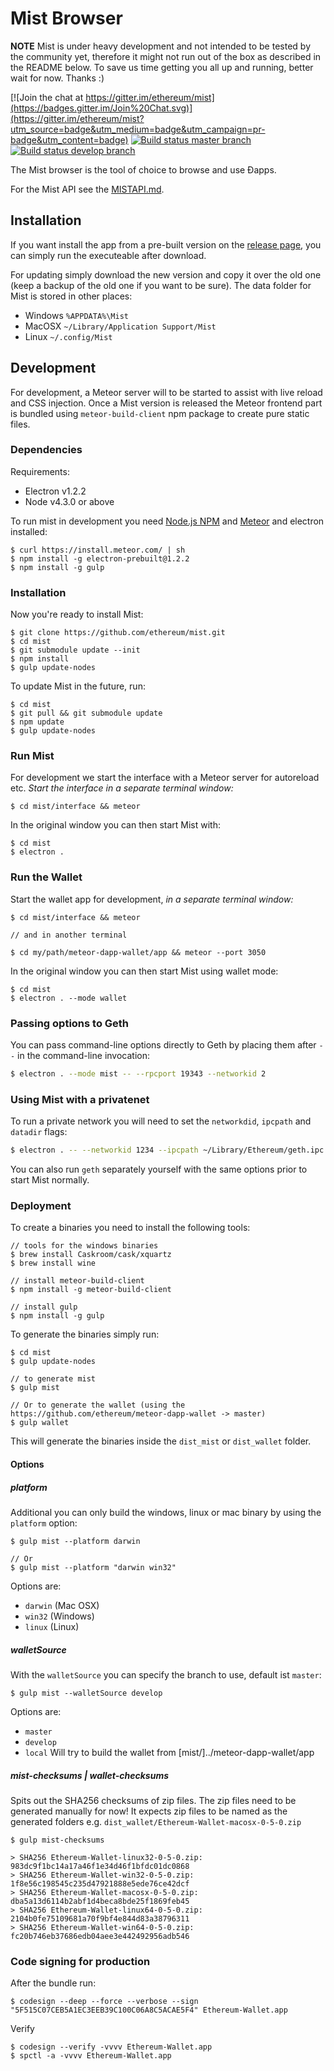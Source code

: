 # Mist Browser

**NOTE** Mist is under heavy development and not intended to be tested by the community yet,
therefore it might not run out of the box as described in the README below.
To save us time getting you all up and running, better wait for now. Thanks :)

[![Join the chat at https://gitter.im/ethereum/mist](https://badges.gitter.im/Join%20Chat.svg)](https://gitter.im/ethereum/mist?utm_source=badge&utm_medium=badge&utm_campaign=pr-badge&utm_content=badge)
[![Build status master branch ](https://build.ethdev.com/buildstatusimage?builder=Mist%20master%20branch)](https://build.ethdev.com/builders/Mist%20master%20branch/builds/-1)
[![Build status develop branch ](https://build.ethdev.com/buildstatusimage?builder=Mist%20develop%20branch)](https://build.ethdev.com/builders/Mist%20develop%20branch/builds/-1)

The Mist browser is the tool of choice to browse and use Ðapps.

For the Mist API see the [MISTAPI.md](MISTAPI.md).

## Installation

If you want install the app from a pre-built version on the [release page](https://github.com/ethereum/mist/releases),
you can simply run the executeable after download.

For updating simply download the new version and copy it over the old one (keep a backup of the old one if you want to be sure).
The data folder for Mist is stored in other places:

- Windows `%APPDATA%\Mist`
- MacOSX `~/Library/Application Support/Mist`
- Linux `~/.config/Mist`


## Development

For development, a Meteor server will to be started to assist with live reload and CSS injection.
Once a Mist version is released the Meteor frontend part is bundled using `meteor-build-client` npm package to create pure static files.

### Dependencies

Requirements: 

* Electron v1.2.2
* Node v4.3.0 or above

To run mist in development you need [Node.js NPM](https://nodejs.org) and [Meteor](https://www.meteor.com/install) and electron installed:

    $ curl https://install.meteor.com/ | sh
    $ npm install -g electron-prebuilt@1.2.2
    $ npm install -g gulp

### Installation

Now you're ready to install Mist:

    $ git clone https://github.com/ethereum/mist.git
    $ cd mist
    $ git submodule update --init
    $ npm install
    $ gulp update-nodes

To update Mist in the future, run:

    $ cd mist
    $ git pull && git submodule update
    $ npm update
    $ gulp update-nodes


### Run Mist

For development we start the interface with a Meteor server for autoreload etc.
*Start the interface in a separate terminal window:*

    $ cd mist/interface && meteor

In the original window you can then start Mist with:

    $ cd mist
    $ electron .


### Run the Wallet

Start the wallet app for development, *in a separate terminal window:*

    $ cd mist/interface && meteor

    // and in another terminal

    $ cd my/path/meteor-dapp-wallet/app && meteor --port 3050

In the original window you can then start Mist using wallet mode:

    $ cd mist
    $ electron . --mode wallet


### Passing options to Geth

You can pass command-line options directly to Geth by placing them after `--` in 
the command-line invocation:

```bash
$ electron . --mode mist -- --rpcport 19343 --networkid 2 
```


### Using Mist with a privatenet

To run a private network you will need to set the `networkdid`, `ipcpath` and 
`datadir` flags:

```bash
$ electron . -- --networkid 1234 --ipcpath ~/Library/Ethereum/geth.ipc --datadir ~/Library/Ethereum/privatenet
```

You can also run `geth` separately yourself with the same options prior to start 
Mist normally.


### Deployment


To create a binaries you need to install the following tools:

    // tools for the windows binaries
    $ brew install Caskroom/cask/xquartz
    $ brew install wine

    // install meteor-build-client
    $ npm install -g meteor-build-client

    // install gulp
    $ npm install -g gulp

To generate the binaries simply run:

    $ cd mist
    $ gulp update-nodes

    // to generate mist
    $ gulp mist

    // Or to generate the wallet (using the https://github.com/ethereum/meteor-dapp-wallet -> master)
    $ gulp wallet

This will generate the binaries inside the `dist_mist` or `dist_wallet` folder.

#### Options

##### platform

Additional you can only build the windows, linux or mac binary by using the `platform` option:

    $ gulp mist --platform darwin

    // Or
    $ gulp mist --platform "darwin win32"


Options are:

- `darwin` (Mac OSX)
- `win32` (Windows)
- `linux` (Linux)


##### walletSource

With the `walletSource` you can specify the branch to use, default ist `master`:

    $ gulp mist --walletSource develop


Options are:

- `master`
- `develop`
- `local` Will try to build the wallet from [mist/]../meteor-dapp-wallet/app

##### mist-checksums | wallet-checksums

Spits out the SHA256 checksums of zip files. The zip files need to be generated manually for now!
It expects zip files to be named as the generated folders e.g. `dist_wallet/Ethereum-Wallet-macosx-0-5-0.zip`

    $ gulp mist-checksums

    > SHA256 Ethereum-Wallet-linux32-0-5-0.zip: 983dc9f1bc14a17a46f1e34d46f1bfdc01dc0868
    > SHA256 Ethereum-Wallet-win32-0-5-0.zip: 1f8e56c198545c235d47921888e5ede76ce42dcf
    > SHA256 Ethereum-Wallet-macosx-0-5-0.zip: dba5a13d6114b2abf1d4beca8bde25f1869feb45
    > SHA256 Ethereum-Wallet-linux64-0-5-0.zip: 2104b0fe75109681a70f9bf4e844d83a38796311
    > SHA256 Ethereum-Wallet-win64-0-5-0.zip: fc20b746eb37686edb04aee3e442492956adb546

### Code signing for production

After the bundle run:

    $ codesign --deep --force --verbose --sign "5F515C07CEB5A1EC3EEB39C100C06A8C5ACAE5F4" Ethereum-Wallet.app

Verify

    $ codesign --verify -vvvv Ethereum-Wallet.app
    $ spctl -a -vvvv Ethereum-Wallet.app
